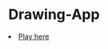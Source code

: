 # Drawing-App
<li><a href="https://hugofpamaral.github.io/Drawing-App/" target="_blank">Play here</a></li>
